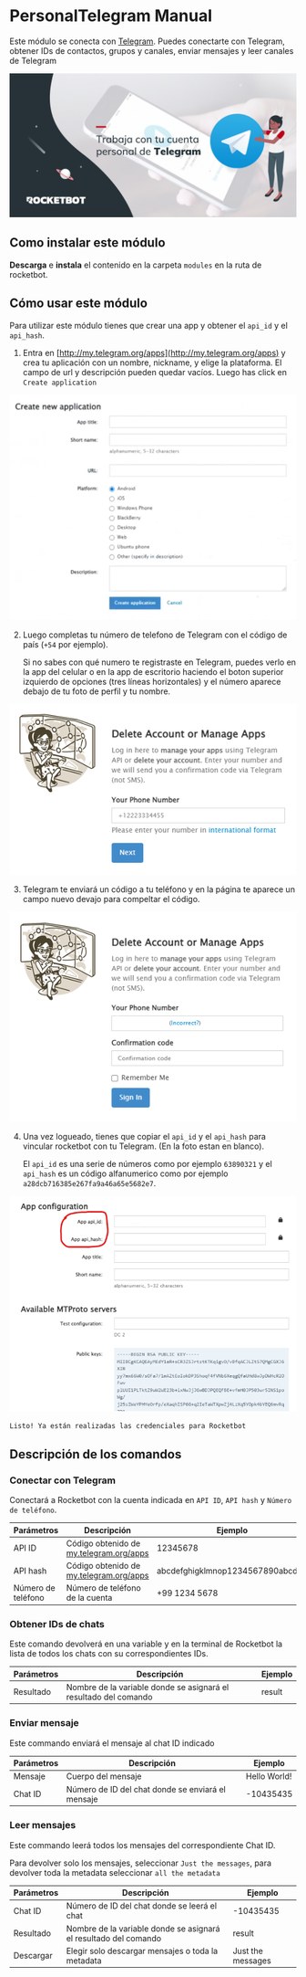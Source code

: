 # PersonalTelegram Manual

Este módulo se conecta con [Telegram](https://my.telegram.org/apps). Puedes conectarte con Telegram, obtener IDs de contactos, grupos y canales, enviar mensajes y leer canales de Telegram

![banner](img/banner_PersonalTelegram.png)

## Como instalar este módulo

**Descarga** e **instala** el contenido en la carpeta `modules` en la ruta de rocketbot.

## Cómo usar este módulo

Para utilizar este módulo tienes que crear una app y obtener el `api_id` y el `api_hash`.

1. Entra en [http://my.telegram.org/apps](http://my.telegram.org/apps) y crea tu aplicación con un nombre, nickname, y elige la plataforma. El campo de url y descripción pueden quedar vacíos. Luego has click en `Create application`

<div align="center">

![](img/create_new_app.png)

</div>

2. Luego completas tu número de telefono de Telegram con el código de país (`+54` por ejemplo).

   Si no sabes con qué numero te registraste en Telegram, puedes verlo en la app del celular o en la app de escritorio haciendo el boton superior izquierdo de opciones (tres líneas horizontales) y el número aparece debajo de tu foto de perfil y tu nombre.

<div align="center">

![](img/auth.png)

</div>

3. Telegram te enviará un código a tu teléfono y en la página te aparece un campo nuevo devajo para compeltar el código.

<div align="center">

![](img/auth2.png)

</div>

4. Una vez logueado, tienes que copiar el `api_id` y el `api_hash` para vincular rocketbot con tu Telegram. (En la foto estan en blanco).

   El `api_id` es una serie de números como por ejemplo `63890321` y el `api_hash` es un código alfanumerico como por ejemplo `a28dcb716385e267fa9a46a65e5682e7`.

<div align="center">

![](img/credentials.png)

</div>

    Listo! Ya están realizadas las credenciales para Rocketbot

## Descripción de los comandos

### Conectar con Telegram

Conectará a Rocketbot con la cuenta indicada en `API ID`, `API hash` y `Número de teléfono`.

| Parámetros         | Descripción                                                            | Ejemplo                          |
| ------------------ | ---------------------------------------------------------------------- | -------------------------------- |
| API ID             | Código obtenido de [my.telegram.org/apps](http://my.telegram.org/apps) | 12345678                         |
| API hash           | Código obtenido de [my.telegram.org/apps](http://my.telegram.org/apps) | abcdefghigklmnop1234567890abcde0 |
| Número de teléfono | Número de teléfono de la cuenta                                        | +99 1234 5678                    |

### Obtener IDs de chats

Este comando devolverá en una variable y en la terminal de Rocketbot la lista de todos los chats con su correspondientes IDs.

| Parámetros | Descripción                                                      | Ejemplo |
| ---------- | ---------------------------------------------------------------- | ------- |
| Resultado  | Nombre de la variable donde se asignará el resultado del comando | result  |

### Enviar mensaje

Este commando enviará el mensaje al chat ID indicado

| Parámetros | Descripción                                       | Ejemplo      |
| ---------- | ------------------------------------------------- | ------------ |
| Mensaje    | Cuerpo del mensaje                                | Hello World! |
| Chat ID    | Número de ID del chat donde se enviará el mensaje | -10435435    |

### Leer mensajes

Este commando leerá todos los mensajes del correspondiente Chat ID.

Para devolver solo los mensajes, seleccionar `Just the messages`, para devolver toda la metadata seleccionar `all the metadata`

| Parámetros | Descripción                                                      | Ejemplo           |
| ---------- | ---------------------------------------------------------------- | ----------------- |
| Chat ID    | Número de ID del chat donde se leerá el chat                     | -10435435         |
| Resultado  | Nombre de la variable donde se asignará el resultado del comando | result            |
| Descargar  | Elegir solo descargar mensajes o toda la metadata                | Just the messages |
